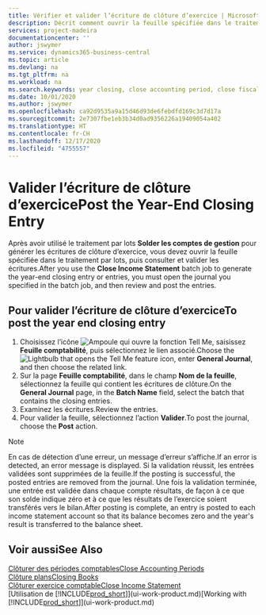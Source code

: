```yaml
---
title: Vérifier et valider l’écriture de clôture d’exercice | Microsoft Docs
description: Décrit comment ouvrir la feuille spécifiée dans le traitement par lots Clôturer exercice comptable, puis examiner et valider l’écriture de clôture de fin d’exercice.
services: project-madeira
documentationcenter: ''
author: jswymer
ms.service: dynamics365-business-central
ms.topic: article
ms.devlang: na
ms.tgt_pltfrm: na
ms.workload: na
ms.search.keywords: year closing, close accounting period, close fiscal year, bank account detailed trial balance
ms.date: 10/01/2020
ms.author: jswymer
ms.openlocfilehash: ca92d9535a9a15d46d93de6febdfd169c3d7d17a
ms.sourcegitcommit: 2e7307fbe1eb3b34d0ad9356226a19409054a402
ms.translationtype: HT
ms.contentlocale: fr-CH
ms.lasthandoff: 12/17/2020
ms.locfileid: "4755557"
---
```

# <a name="post-the-year-end-closing-entry"></a><span data-ttu-id="c9efe-103">Valider l’écriture de clôture d’exercice</span><span class="sxs-lookup"><span data-stu-id="c9efe-103">Post the Year-End Closing Entry</span></span>
<span data-ttu-id="c9efe-104">Après avoir utilisé le traitement par lots **Solder les comptes de gestion** pour générer les écritures de clôture d’exercice, vous devez ouvrir la feuille spécifiée dans le traitement par lots, puis consulter et valider les écritures.</span><span class="sxs-lookup"><span data-stu-id="c9efe-104">After you use the **Close Income Statement** batch job to generate the year-end closing entry or entries, you must open the journal you specified in the batch job, and then review and post the entries.</span></span>

## <a name="to-post-the-year-end-closing-entry"></a><span data-ttu-id="c9efe-105">Pour valider l’écriture de clôture d’exercice</span><span class="sxs-lookup"><span data-stu-id="c9efe-105">To post the year end closing entry</span></span>
1. <span data-ttu-id="c9efe-106">Choisissez l’icône ![Ampoule qui ouvre la fonction Tell Me](media/ui-search/search_small.png "Dites-moi ce que vous voulez faire"), saisissez **Feuille comptabilité**, puis sélectionnez le lien associé.</span><span class="sxs-lookup"><span data-stu-id="c9efe-106">Choose the ![Lightbulb that opens the Tell Me feature](media/ui-search/search_small.png "Tell me what you want to do") icon, enter **General Journal**, and then choose the related link.</span></span>
2. <span data-ttu-id="c9efe-107">Sur la page **Feuille comptabilité**, dans le champ **Nom de la feuille**, sélectionnez la feuille qui contient les écritures de clôture.</span><span class="sxs-lookup"><span data-stu-id="c9efe-107">On the **General Journal** page, in the **Batch Name** field, select the batch that contains the closing entries.</span></span>
3. <span data-ttu-id="c9efe-108">Examinez les écritures.</span><span class="sxs-lookup"><span data-stu-id="c9efe-108">Review the entries.</span></span>
4. <span data-ttu-id="c9efe-109">Pour valider la feuille, sélectionnez l’action **Valider**.</span><span class="sxs-lookup"><span data-stu-id="c9efe-109">To post the journal, choose the **Post** action.</span></span>

> [!NOTE]  
>   <span data-ttu-id="c9efe-110">En cas de détection d’une erreur, un message d’erreur s’affiche.</span><span class="sxs-lookup"><span data-stu-id="c9efe-110">If an error is detected, an error message is displayed.</span></span> <span data-ttu-id="c9efe-111">Si la validation réussit, les entrées validées sont supprimées de la feuille.</span><span class="sxs-lookup"><span data-stu-id="c9efe-111">If the posting is successful, the posted entries are removed from the journal.</span></span> <span data-ttu-id="c9efe-112">Une fois la validation terminée, une entrée est validée dans chaque compte résultats, de façon à ce que son solde indique zéro et à ce que les résultats de l’exercice soient transférés vers le bilan.</span><span class="sxs-lookup"><span data-stu-id="c9efe-112">After posting is complete, an entry is posted to each income statement account so that its balance becomes zero and the year's result is transferred to the balance sheet.</span></span>

## <a name="see-also"></a><span data-ttu-id="c9efe-113">Voir aussi</span><span class="sxs-lookup"><span data-stu-id="c9efe-113">See Also</span></span>
[<span data-ttu-id="c9efe-114">Clôturer des périodes comptables</span><span class="sxs-lookup"><span data-stu-id="c9efe-114">Close Accounting Periods</span></span>](year-close-account-periods.md)  
[<span data-ttu-id="c9efe-115">Clôture plans</span><span class="sxs-lookup"><span data-stu-id="c9efe-115">Closing Books</span></span>](year-close-books.md)  
[<span data-ttu-id="c9efe-116">Clôturer exercice comptable</span><span class="sxs-lookup"><span data-stu-id="c9efe-116">Close Income Statement</span></span>](year-close-income-statement.md)  
<span data-ttu-id="c9efe-117">[Utilisation de [!INCLUDE[prod_short](includes/prod_short.md)]](ui-work-product.md)</span><span class="sxs-lookup"><span data-stu-id="c9efe-117">[Working with [!INCLUDE[prod_short](includes/prod_short.md)]](ui-work-product.md)</span></span>
